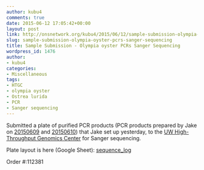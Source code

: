 ```yaml
---
author: kubu4
comments: true
date: 2015-06-12 17:05:42+00:00
layout: post
link: http://onsnetwork.org/kubu4/2015/06/12/sample-submission-olympia-oyster-pcrs-sanger-sequencing/
slug: sample-submission-olympia-oyster-pcrs-sanger-sequencing
title: Sample Submission - Olympia oyster PCRs Sanger Sequencing
wordpress_id: 1476
author:
- kubu4
categories:
- Miscellaneous
tags:
- HTGC
- olympia oyster
- Ostrea lurida
- PCR
- Sanger sequencing
---
```


Submitted a plate of purified PCR products (PCR products prepared by Jake on [20150609](http://heareresearch.blogspot.com/2015/06/6-9-2015-flanking-primer-trial-pcr.html) and [20150610](http://heareresearch.blogspot.com/2015/06/6-10-2015-flanking-primer-pcr-pt-2.html)) that Jake set up yesterday, to the [UW High-Throughput Genomics Center](http://www.htseq.org/) for Sanger sequencing.

Plate layout is here (Google Sheet): [sequence_log](https://docs.google.com/spreadsheet/ccc?key=0AtV_gF766XZAcHljOFBWd3pLTUJwbUxkdkg1OGdCY3c&usp=sharing)

Order #:112381
